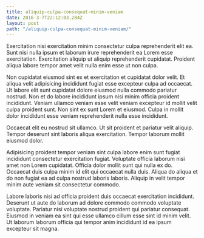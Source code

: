 ```yaml
---
title: aliquip-culpa-consequat-minim-veniam
date: 2016-3-7T22:12:03.284Z
layout: post
path: "/aliquip-culpa-consequat-minim-veniam/"
---
```


Exercitation nisi exercitation minim consectetur culpa reprehenderit elit ea. Sunt nisi nulla ipsum et laborum irure reprehenderit ea Lorem esse exercitation. Exercitation aliquip ut aliquip reprehenderit cupidatat. Proident aliqua labore tempor amet velit nulla enim esse ut non culpa.

Non cupidatat eiusmod sint ex et exercitation et cupidatat dolor velit. Et aliqua velit adipisicing incididunt fugiat esse excepteur culpa ad occaecat. Ut labore elit sunt cupidatat dolore eiusmod nulla commodo pariatur nostrud. Non et do labore incididunt ipsum nisi minim officia proident incididunt. Veniam ullamco veniam esse velit veniam excepteur id mollit velit culpa proident sunt. Non sint ex sunt Lorem et eiusmod. Culpa in mollit dolor incididunt esse veniam reprehenderit nulla esse incididunt.

Occaecat elit eu nostrud sit ullamco. Ut sit proident et pariatur velit aliquip. Tempor deserunt sint laboris aliqua exercitation. Tempor laborum mollit eiusmod dolor.

Adipisicing proident tempor veniam sint culpa labore enim sunt fugiat incididunt consectetur exercitation fugiat. Voluptate officia laborum nisi amet non Lorem cupidatat. Officia dolor mollit sunt qui nulla ex do. Occaecat duis culpa minim id elit qui occaecat nulla duis. Aliqua do aliqua et do non fugiat ea ad culpa nostrud laboris laboris. Aliquip in velit tempor minim aute veniam sit consectetur commodo.

Labore laboris nisi ad officia proident duis occaecat exercitation incididunt. Deserunt ut aute do laborum ad dolore commodo commodo voluptate voluptate. Pariatur nisi voluptate nostrud proident qui pariatur consequat. Eiusmod in veniam ea sint qui esse ullamco cillum esse sint id minim velit. Ut laborum laborum officia qui tempor anim incididunt id ea ipsum excepteur sit magna.